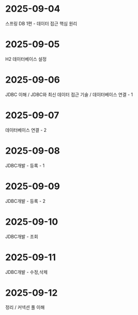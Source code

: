 # 2025-09-04
스프링 DB 1편 - 데이터 접근 핵심 원리
# 2025-09-05
H2 데이터베이스 설정
# 2025-09-06
JDBC 이해 /
JDBC와 최신 데이터 접근 기술 /
데이터베이스 연결 - 1
# 2025-09-07
데이터베이스 연결 - 2
# 2025-09-08
JDBC개발 - 등록 - 1
# 2025-09-09
JDBC개발 - 등록 - 2
# 2025-09-10
JDBC개발 - 조회
# 2025-09-11
JDBC개발 - 수정,삭제
# 2025-09-12
정리 / 커넥션 풀 이해
